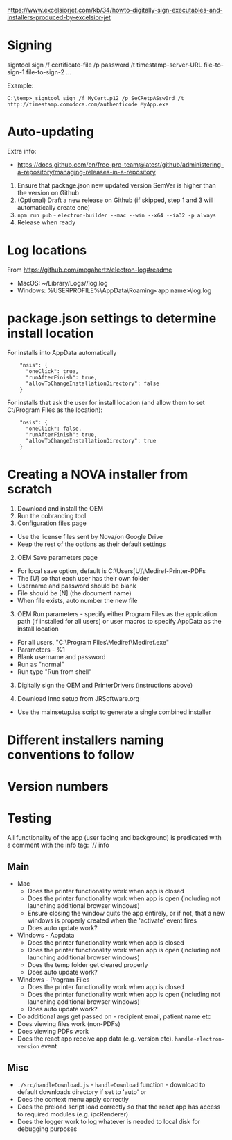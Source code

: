 https://www.excelsiorjet.com/kb/34/howto-digitally-sign-executables-and-installers-produced-by-excelsior-jet

# Signing

signtool sign /f certificate-file
/p password
/t timestamp-server-URL
file-to-sign-1 file-to-sign-2 ...

Example:

    C:\temp> signtool sign /f MyCert.p12 /p SeCRetpASsw0rd /t http://timestamp.comodoca.com/authenticode MyApp.exe

# Auto-updating

Extra info:

- https://docs.github.com/en/free-pro-team@latest/github/administering-a-repository/managing-releases-in-a-repository

1. Ensure that package.json new updated version SemVer is higher than the version on Github
2. (Optional) Draft a new release on Github (if skipped, step 1 and 3 will automatically create one)
3. `npm run pub` - `electron-builder --mac --win --x64 --ia32 -p always`
4. Release when ready

# Log locations

From https://github.com/megahertz/electron-log#readme

- MacOS: ~/Library/Logs/<app name>/log.log
- Windows: %USERPROFILE%\AppData\Roaming\<app name>\log.log

# package.json settings to determine install location

For installs into AppData automatically

```
    "nsis": {
      "oneClick": true,
      "runAfterFinish": true,
      "allowToChangeInstallationDirectory": false
    }
```

For installs that ask the user for install location (and allow them to set C:/Program Files as the location):

```
    "nsis": {
      "oneClick": false,
      "runAfterFinish": true,
      "allowToChangeInstallationDirectory": true
    }
```

# Creating a NOVA installer from scratch

1. Download and install the OEM
2. Run the cobranding tool
3. Configuration files page

- Use the license files sent by Nova/on Google Drive
- Keep the rest of the options as their default settings

2. OEM Save parameters page

- For local save option, default is C:\Users\[U]\Mediref-Printer-PDFs
- The [U] so that each user has their own folder
- Username and password should be blank
- File should be [N] (the document name)
- When file exists, auto number the new file

3. OEM Run parameters - specify either Program Files as the application path (if installed for all users) or user macros to specify AppData as the install location

- For all users, "C:\Program Files\Mediref\Mediref.exe"
- Parameters - %1
- Blank username and password
- Run as "normal"
- Run type "Run from shell"

3. Digitally sign the OEM and PrinterDrivers (instructions above)

4. Download Inno setup from JRSoftware.org

- Use the mainsetup.iss script to generate a single combined installer

# Different installers naming conventions to follow

# Version numbers

# Testing

All functionality of the app (user facing and background) is predicated with a comment with the info tag: `// info

## Main

- Mac
  - Does the printer functionality work when app is closed
  - Does the printer functionality work when app is open (including not launching additional browser windows)
  - Ensure closing the window quits the app entirely, or if not, that a new windows is properly created when the 'activate' event fires
  - Does auto update work?
- Windows - Appdata
  - Does the printer functionality work when app is closed
  - Does the printer functionality work when app is open (including not launching additional browser windows)
  - Does the temp folder get cleared properly
  - Does auto update work?
- Windows - Program Files
  - Does the printer functionality work when app is closed
  - Does the printer functionality work when app is open (including not launching additional browser windows)
  - Does auto update work?
- Do additional args get passed on - recipient email, patient name etc
- Does viewing files work (non-PDFs)
- Does viewing PDFs work
- Does the react app receive app data (e.g. version etc). `handle-electron-version` event

## Misc

- `./src/handleDownload.js` - `handleDownload` function - download to default downloads directory if set to 'auto' or
- Does the context menu apply correctly
- Does the preload script load correctly so that the react app has access to required modules (e.g. ipcRenderer)
- Does the logger work to log whatever is needed to local disk for debugging purposes
